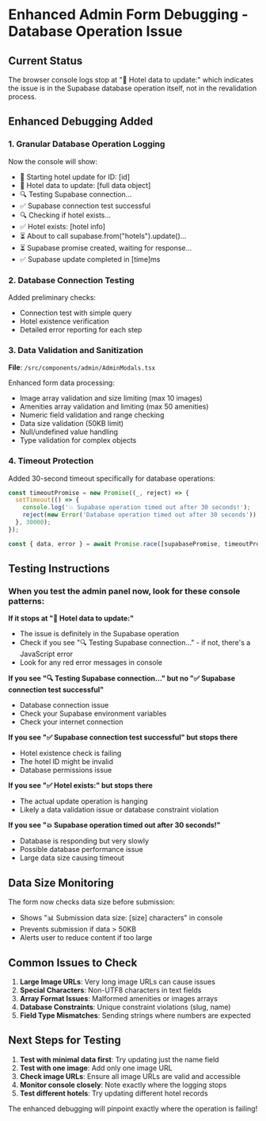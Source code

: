 # Enhanced Admin Form Debugging - Database Operation Issue

## Current Status
The browser console logs stop at "📝 Hotel data to update:" which indicates the issue is in the Supabase database operation itself, not in the revalidation process.

## Enhanced Debugging Added

### 1. Granular Database Operation Logging
Now the console will show:
- 🔄 Starting hotel update for ID: [id]
- 📝 Hotel data to update: [full data object]
- 🔍 Testing Supabase connection...
- ✅ Supabase connection test successful
- 🔍 Checking if hotel exists...
- ✅ Hotel exists: [hotel info]
- ⏳ About to call supabase.from("hotels").update()...
- ⏳ Supabase promise created, waiting for response...
- ✅ Supabase update completed in [time]ms

### 2. Database Connection Testing
Added preliminary checks:
- Connection test with simple query
- Hotel existence verification
- Detailed error reporting for each step

### 3. Data Validation and Sanitization
**File**: `/src/components/admin/AdminModals.tsx`

Enhanced form data processing:
- Image array validation and size limiting (max 10 images)
- Amenities array validation and limiting (max 50 amenities)
- Numeric field validation and range checking
- Data size validation (50KB limit)
- Null/undefined value handling
- Type validation for complex objects

### 4. Timeout Protection
Added 30-second timeout specifically for database operations:
```typescript
const timeoutPromise = new Promise((_, reject) => {
  setTimeout(() => {
    console.log('💥 Supabase operation timed out after 30 seconds!');
    reject(new Error('Database operation timed out after 30 seconds'));
  }, 30000);
});

const { data, error } = await Promise.race([supabasePromise, timeoutPromise]);
```

## Testing Instructions

### When you test the admin panel now, look for these console patterns:

**If it stops at "📝 Hotel data to update:"**
- The issue is definitely in the Supabase operation
- Check if you see "🔍 Testing Supabase connection..." - if not, there's a JavaScript error
- Look for any red error messages in console

**If you see "🔍 Testing Supabase connection..." but no "✅ Supabase connection test successful"**
- Database connection issue
- Check your Supabase environment variables
- Check your internet connection

**If you see "✅ Supabase connection test successful" but stops there**
- Hotel existence check is failing
- The hotel ID might be invalid
- Database permissions issue

**If you see "✅ Hotel exists:" but stops there**
- The actual update operation is hanging
- Likely a data validation issue or database constraint violation

**If you see "💥 Supabase operation timed out after 30 seconds!"**
- Database is responding but very slowly
- Possible database performance issue
- Large data size causing timeout

## Data Size Monitoring
The form now checks data size before submission:
- Shows "📊 Submission data size: [size] characters" in console
- Prevents submission if data > 50KB
- Alerts user to reduce content if too large

## Common Issues to Check

1. **Large Image URLs**: Very long image URLs can cause issues
2. **Special Characters**: Non-UTF8 characters in text fields
3. **Array Format Issues**: Malformed amenities or images arrays
4. **Database Constraints**: Unique constraint violations (slug, name)
5. **Field Type Mismatches**: Sending strings where numbers are expected

## Next Steps for Testing

1. **Test with minimal data first**: Try updating just the name field
2. **Test with one image**: Add only one image URL
3. **Check image URLs**: Ensure all image URLs are valid and accessible
4. **Monitor console closely**: Note exactly where the logging stops
5. **Test different hotels**: Try updating different hotel records

The enhanced debugging will pinpoint exactly where the operation is failing!
